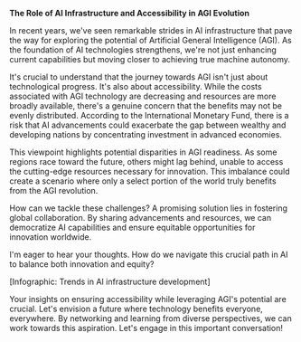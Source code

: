**The Role of AI Infrastructure and Accessibility in AGI Evolution**

In recent years, we've seen remarkable strides in AI infrastructure that pave the way for exploring the potential of Artificial General Intelligence (AGI). As the foundation of AI technologies strengthens, we're not just enhancing current capabilities but moving closer to achieving true machine autonomy.

It's crucial to understand that the journey towards AGI isn't just about technological progress. It's also about accessibility. While the costs associated with AGI technology are decreasing and resources are more broadly available, there's a genuine concern that the benefits may not be evenly distributed. According to the International Monetary Fund, there is a risk that AI advancements could exacerbate the gap between wealthy and developing nations by concentrating investment in advanced economies.

This viewpoint highlights potential disparities in AGI readiness. As some regions race toward the future, others might lag behind, unable to access the cutting-edge resources necessary for innovation. This imbalance could create a scenario where only a select portion of the world truly benefits from the AGI revolution.

How can we tackle these challenges? A promising solution lies in fostering global collaboration. By sharing advancements and resources, we can democratize AI capabilities and ensure equitable opportunities for innovation worldwide.

I'm eager to hear your thoughts. How do we navigate this crucial path in AI to balance both innovation and equity? 

[Infographic: Trends in AI infrastructure development]

Your insights on ensuring accessibility while leveraging AGI's potential are crucial. Let's envision a future where technology benefits everyone, everywhere. By networking and learning from diverse perspectives, we can work towards this aspiration. Let's engage in this important conversation!